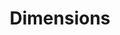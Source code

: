 ---
bigquery: https://console.cloud.google.com/bigquery?p=covid-19-dimensions-ai&page=table&d=data&t=publications
contributors: Digital Science, https://www.digital-science.com/
cost: Free for personal, non-commercial use.
description: Dimensions contains more than 100 million publications, ranging from
  articles published in scholarly journals, books and book chapters, to preprints
  and conference proceedings. All publications are contextualized with linked data
  sets, funding, publications, patents, clinical trials, and policy documents. You
  can also view associated categories, funders, institutions, and researcher profiles.
documentation: https://docs.dimensions.ai/bigquery/index.html
last_edit: 04/10/2022, 20:43:04
location: https://www.dimensions.ai/products/free/
maintained_by: Digital Science, https://www.digital-science.com/
schema_fields:
- mesh_headings
- description
- funder_org_cities
- created_date
- research_org_cities
- original_abstract
- filing_status
- status
- research_orgs
- research_org_state_names
- funding_aud
- funder_org_acronyms
- acronyms
- category_for
- date_modified
- grant_number
- interventions
- start_year
- mesh_terms
- name
- authors
- subtitles
- brief_title
- date_inserted
- funder_org_countries
- publication_year
- book_series_title
- wikipedia_url
- id
- research_org_city_names
- concepts
- supporting_grant_ids
- end_year
- altmetrics
- category_hra
- acronym
- aliases
- open_access_categories
- family_id
- isbn
- citations_count
- category_hrcs_hc
- cpc
- phase
- priority_date
- resulting_publication_ids
- types
- patent_ids
- doi
- funding_eur
- current_assignee_orgs
- inventor_names
- assignee_countries
- investigators
- category_sdg
- family_members_ids
- date_normal
- abstract
- publication_date
- current_assignee
- registry
- volume
- funding_details
- category_rcdc
- category_hrcs_rac
- original_assignee
- priority_year
- date
- date_online
- address
- filing_date
- eisbn
- associated_grant_ids
- citations
- conditions
- date_imported_gbq
- categories
- title
- linkout
- language
- original_title
- repository_id
- category_uoa
- funding_currency
- kind
- family_count
- date_print
- associated_publication_pmid
- pmcid
- proceedings_title
- journal_lists
- metrics
- associated_publication_id
- active_years
- issue
- relationships
- license
- embargo_date
- original_assignee_countries
- year
- funding_jpy
- funding_usd
- funder_org_state_codes
- end_date
- journal
- clinical_trial_ids
- funding_nzd
- jurisdiction
- assignee_orgs
- repository_name
- conference
- associated_publication_arxiv_id
- resulting_publication_doi
- funding_chf
- repository_url
- publisher
- labels
- cited_by_ids
- granted_date
- ipcr
- filing_year
- funding_gbp
- current_assignee_countries
- category_icrp_ct
- funder_orgs
- type
- book_title
- arxiv_id
- editors
- external_ids
- source_id
- pmid
- expiration_date
- parent_id
- category_bra
- links
- original_assignee_orgs
- category_icrp_cso
- legal_events
- associated_publication_doi
- research_org_countries
- funder_org
- funding_cad
- pages
- funding_amount
- expiration_year
- citation_string
- legal_status
- organisation_details
- reference_ids
- granted_year
- funder_countries
- start_date
- researcher_ids
- email_address
- foa_number
- research_org_state_codes
- application_number
- open_access_categories_v2
- gender
- funding_cny
- acknowledgements
- publication_ids
- research_org_country_names
- established
shortname: dimensions
tags:
- scholarly literature
- patents
- funding
- clinical trials
- academic profiles
terms_of_use: 'Use of both the Dimensions COVID-19 dataset and full Dimensions dataset
  are subject to the Dimensions Terms of use: https://www.dimensions.ai/policies-terms-legal '
title: Dimensions
uuid: dcff88bd-fe6b-4fdb-8159-809bf9d7bc1c
---